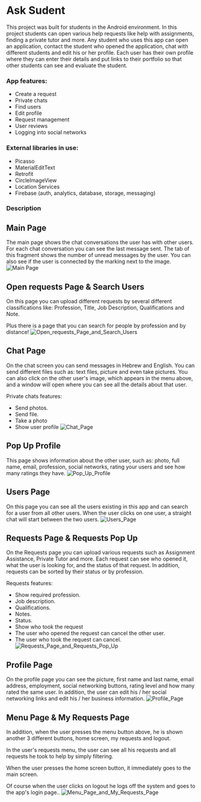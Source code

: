 # Ask Sudent

This project was built for students in the Android environment.
In this project students can open various help requests like help with assignments, finding a private tutor and more.
Any student who uses this app can open an application, contact the student who opened the application, chat with different students and edit his or her profile.
Each user has their own profile where they can enter their details and put links to their portfolio so that other students can see and evaluate the student.

### App features:

* Create a request
* Private chats
* Find users
* Edit profile
* Request management
* User reviews
* Logging into social networks

### External libraries in use:
* Picasso
* MaterialEditText 
* Retrofit
* CircleImageView
* Location Services 
* Firebase (auth, analytics, database, storage, messaging)

### Description

## Main Page
The main page shows the chat conversations the user has with other users.
For each chat conversation you can see the last message sent.
The tab of this fragment shows the number of unread messages by the user.
You can also see if the user is connected by the marking next to the image.
![Main Page](https://github.com/bar2693lis/Ask_Student/blob/master/untitled%20folder/Main_Page.png)

## Open requests Page & Search Users
On this page you can upload different requests by several different classifications like: Profession, Title, Job Description, Qualifications and Note.

Plus there is a page that you can search for people by profession and by distance!
![Open_requests_Page_and_Search_Users](https://github.com/bar2693lis/Ask_Student/blob/master/untitled%20folder/Open_requests_Page_and_Search_Users.png)

## Chat Page
On the chat screen you can send messages in Hebrew and English.
You can send different files such as: text files, picture and even take pictures.
You can also click on the other user's image, which appears in the menu above, and a window will open where you can see all the details about that user.

Private chats features:
* Send photos.
* Send file.
* Take a photo
* Show user profile
![Chat_Page](https://github.com/bar2693lis/Ask_Student/blob/master/untitled%20folder/Chat_Page.png)

## Pop Up Profile
This page shows information about the other user, such as: photo, full name, email, profession, social networks, rating your users and see how many ratings they have.
![Pop_Up_Profile](https://github.com/bar2693lis/Ask_Student/blob/master/untitled%20folder/Pop_Up_Profile%20.png)

## Users Page
On this page you can see all the users existing in this app and can search for a user from all other users.
When the user clicks on one user, a straight chat will start between the two users.
![Users_Page](https://github.com/bar2693lis/Ask_Student/blob/master/untitled%20folder/Users_Page%20.png)

## Requests Page & Requests Pop Up
On the Requests page you can upload various requests such as Assignment Assistance, Private Tutor and more.
Each request can see who opened it, what the user is looking for, and the status of that request.
In addition, requests can be sorted by their status or by profession.

Requests features:
* Show required profession.
* Job description.
* Qualifications.
* Notes.
* Status.
* Show who took the request
* The user who opened the request can cancel the other user.
* The user who took the request can cancel.
![Requests_Page_and_Requests_Pop_Up](https://github.com/bar2693lis/Ask_Student/blob/master/untitled%20folder/Requests_Page_and_Requests_Pop_Up%20.png)

## Profile Page
On the profile page you can see the picture, first name and last name, email address, employment, social networking buttons, rating level and how many rated the same user.
In addition, the user can edit his / her social networking links and edit his / her business information.
![Profile_Page ](https://github.com/bar2693lis/Ask_Student/blob/master/untitled%20folder/Profile_Page%20.png)

## Menu Page & My Requests Page
In addition, when the user presses the menu button above, he is shown another 3 different buttons, home screen, my requests and logout.

In the user's requests menu, the user can see all his requests and all requests he took to help by simply filtering.

When the user presses the home screen button, it immediately goes to the main screen.

Of course when the user clicks on logout he logs off the system and goes to the app's login page..
![Menu_Page_and_My_Requests_Page](https://github.com/bar2693lis/Ask_Student/blob/master/untitled%20folder/Menu_Page_and_My_Requests_Page.png)
